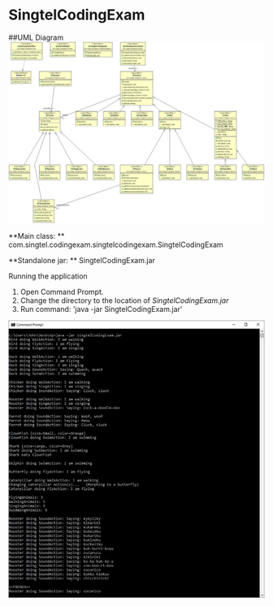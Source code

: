# SingtelCodingExam

##UML Diagram
![alt text](https://github.com/freetest0120/SingtelCodingExam/blob/master/UML-Diagram.jpg)


**Main class: ** com.singtel.codingexam.singtelcodingexam.SingtelCodingExam

**Standalone jar: ** SingtelCodingExam.jar

Running the application

1. Open Command Prompt.
2. Change the directory to the location of *SingtelCodingExam.jar*
3. Run command: 'java -jar SingtelCodingExam.jar'

![alt text](https://github.com/freetest0120/SingtelCodingExam/blob/master/Output.png)
